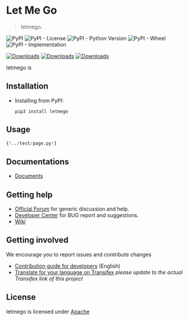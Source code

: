 # Let Me Go

> letmego.

![PyPI](https://img.shields.io/pypi/v/letmego?style=flat&logo=github&link=https%3A%2F%2Fpypi.org%2Fproject%2Fletmego%2F)
![PyPI - License](https://img.shields.io/pypi/l/letmego)
![PyPI - Python Version](https://img.shields.io/pypi/pyversions/letmego)
![PyPI - Wheel](https://img.shields.io/pypi/wheel/letmego)
![PyPI - Implementation](https://img.shields.io/pypi/implementation/letmego)

[![Downloads](https://static.pepy.tech/badge/letmego/week)](https://pepy.tech/project/letmego)
[![Downloads](https://static.pepy.tech/badge/letmego/month)](https://pepy.tech/project/letmego)
[![Downloads](https://static.pepy.tech/badge/letmego)](https://pepy.tech/project/letmego)

letmego is 

## Installation

- Installing from PyPI:

  ```shel
  pip3 install letmego
  ```

## Usage

```python
{!../test/page.py!}
```

## Documentations

- [Documents](https://mikigo.github.io/letmego/)

## Getting help

- [Official Forum](https://bbs.deepin.org/) for generic discussion and help.
- [Developer Center](https://github.com/linuxdeepin/developer-center) for BUG report and suggestions.
- [Wiki](https://wiki.deepin.org/)

## Getting involved

We encourage you to report issues and contribute changes

- [Contribution guide for developers](https://github.com/linuxdeepin/developer-center/wiki/Contribution-Guidelines-for-Developers-en) (English)
- [Translate for your language on Transifex](#) *please update to the actual Transifex link of this project*

## License

letmego is licensed under [Apache](LICENSE)